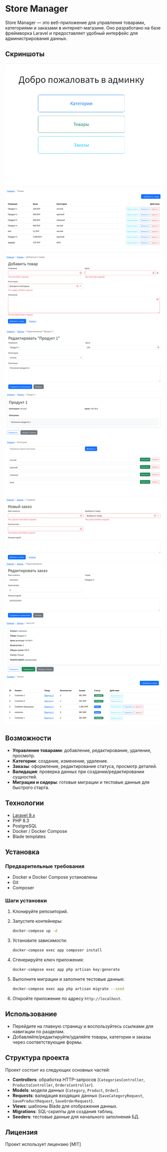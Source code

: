 # Store Manager

Store Manager — это веб-приложение для управления товарами, категориями и заказами в интернет-магазине. Оно разработано на базе фреймворка Laravel и предоставляет удобный интерфейс для администрирования данных.

## Скриншоты

![Главная страница](screenshots/home.png)
![Список товаров](screenshots/products_list.png)
![Добавление товара](screenshots/product_create.png)
![Редактирование товара](screenshots/product_edit.png)
![Просмотр товара](screenshots/product_view.png)
![Список категорий](screenshots/categories.png)
![Создание заказа](screenshots/order_create.png)
![Редактирование заказа](screenshots/order_edit.png)
![Просмотр заказа](screenshots/order_view.png)
![Список заказов](screenshots/orders_list.png)

## Возможности

- **Управление товарами**: добавление, редактирование, удаление, просмотр.
- **Категории**: создание, изменение, удаление.
- **Заказы**: оформление, редактирование статуса, просмотр деталей.
- **Валидация**: проверка данных при создании/редактировании сущностей.
- **Миграции и сидеры**: готовые миграции и тестовые данные для быстрого старта.

## Технологии

- [Laravel 9.x](https://laravel.com/docs/9.x)
- PHP 8.3
- PostgreSQL
- Docker / Docker Compose
- Blade templates

## Установка

### Предварительные требования

- Docker и Docker Compose установлены
- Git
- Composer

### Шаги установки

1. Клонируйте репозиторий.

2. Запустите контейнеры:
   ```bash
   docker-compose up -d
   ```

3. Установите зависимости:
   ```bash
   docker-compose exec app composer install
   ```

4. Сгенерируйте ключ приложения:
   ```bash
   docker-compose exec app php artisan key:generate
   ```

5. Выполните миграции и заполните тестовые данные:
   ```bash
   docker-compose exec app php artisan migrate --seed
   ```

6. Откройте приложение по адресу `http://localhost`.

## Использование

- Перейдите на главную страницу и воспользуйтесь ссылками для навигации по разделам.
- Добавляйте/редактируйте/удаляйте товары, категории и заказы через соответствующие формы.

## Структура проекта

Проект состоит из следующих основных частей:

- **Controllers**: обработка HTTP-запросов (`CategoriesController`, `ProductsController`, `OrdersController`).
- **Models**: модели данных (`Category`, `Product`, `Order`).
- **Requests**: валидация входящих данных (`SaveCategoryRequest`, `SaveProductRequest`, `SaveOrderRequest`).
- **Views**: шаблоны Blade для отображения данных.
- **Migrations**: SQL-скрипты для создания таблиц.
- **Seeders**: тестовые данные для начального заполнения БД.

## Лицензия

Проект использует лицензию [MIT]
